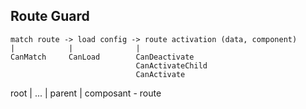 ## Route Guard

```
match route -> load config -> route activation (data, component)
|            |              |
CanMatch     CanLoad        CanDeactivate
                            CanActivateChild
                            CanActivate
```






  root
  |
  ...
  |
parent
  |
composant - route 